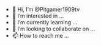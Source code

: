 - 👋 Hi, I’m @Pitgamer1909tv
- 👀 I’m interested in ...
- 🌱 I’m currently learning ...
- 💞️ I’m looking to collaborate on ...
- 📫 How to reach me ...

<!---
Pitgamer1909tv/Pitgamer1909tv is a ✨ special ✨ repository because its `README.md` (this file) appears on your GitHub profile.
You can click the Preview link to take a look at your changes.
--->
